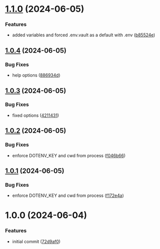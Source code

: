 # [1.1.0](https://github.com/acadevmy/dotenv2shell/compare/v1.0.4...v1.1.0) (2024-06-05)


### Features

* added variables and forced .env.vault as a default with .env ([b85524e](https://github.com/acadevmy/dotenv2shell/commit/b85524ec69e5d5c47cc85f708aceeda7cf329672))

## [1.0.4](https://github.com/acadevmy/dotenv2shell/compare/v1.0.3...v1.0.4) (2024-06-05)


### Bug Fixes

* help options ([886934d](https://github.com/acadevmy/dotenv2shell/commit/886934d88f382fa1a0bbd1401dee8d23c6225341))

## [1.0.3](https://github.com/acadevmy/dotenv2shell/compare/v1.0.2...v1.0.3) (2024-06-05)


### Bug Fixes

* fixed options ([4211431](https://github.com/acadevmy/dotenv2shell/commit/421143199fb77e48bb4b2860935cf7ecae513a93))

## [1.0.2](https://github.com/acadevmy/dotenv2shell/compare/v1.0.1...v1.0.2) (2024-06-05)


### Bug Fixes

* enforce DOTENV_KEY and cwd from process ([f046b66](https://github.com/acadevmy/dotenv2shell/commit/f046b66cb8ac124cdf2684514d7968982f658bfa))

## [1.0.1](https://github.com/acadevmy/dotenv2shell/compare/v1.0.0...v1.0.1) (2024-06-05)


### Bug Fixes

* enforce DOTENV_KEY and cwd from process ([f172e4a](https://github.com/acadevmy/dotenv2shell/commit/f172e4a056a07b9066707308e6d56c37b4b3f4f5))

# 1.0.0 (2024-06-04)


### Features

* initial commit ([72d9af0](https://github.com/acadevmy/dotenv2shell/commit/72d9af09c9165ec434f4a6128c09a7b09195ebfa))
